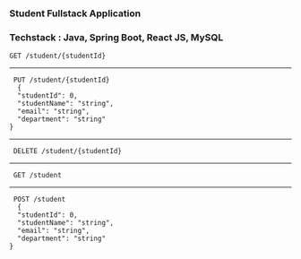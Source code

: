 <h3>Student Fullstack Application</h3>
<h3>Techstack : Java, Spring Boot, React JS, MySQL</h3>

<code>GET /student/{studentId}
</code>
<hr>
<code> PUT /student/{studentId}
  {
  "studentId": 0,
  "studentName": "string",
  "email": "string",
  "department": "string"
}
</code>
<hr>
<code> DELETE /student/{studentId}
</code>
<hr>
<code> GET /student
</code>
<hr>
<code> POST /student
  {
  "studentId": 0,
  "studentName": "string",
  "email": "string",
  "department": "string"
}
</code>
